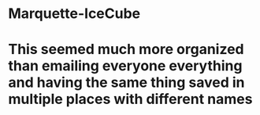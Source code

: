 # Marquette-IceCube
# This seemed much more organized than emailing everyone everything and having the same thing saved in multiple places with different names
